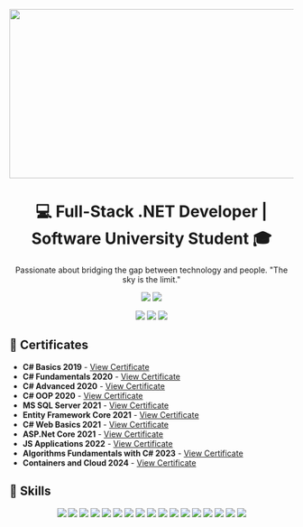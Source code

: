 <p align="center">
   <img width="600" height="300" src="https://media.giphy.com/media/NHvv0Bo3oGq1eTBDd1/giphy.gif">
</p>

<h1 align="center">💻 Full-Stack .NET Developer | Software University Student 🎓</h1>

<p align="center">Passionate about bridging the gap between technology and people. "The sky is the limit."</p>

<p align="center">
   <img src="https://img.shields.io/badge/Full_Stack-Developer-blue?style=for-the-badge">
   <img src="https://img.shields.io/badge/Learning-Never_Stops-blueviolet?style=for-the-badge">
</p>

<p align="center">
   <a href="https://www.facebook.com/tyzara92/"><img src="https://img.shields.io/badge/Facebook-1877F2?style=for-the-badge&logo=facebook&logoColor=white"></a>
   <a href="https://www.linkedin.com/in/milen-ivanov-648b04184/"><img src="https://img.shields.io/badge/LinkedIn-0077B5?style=for-the-badge&logo=linkedin&logoColor=white"></a>
   <a href="mailto:milensl92@gmail.com"><img src="https://img.shields.io/badge/Email-D14836?style=for-the-badge&logo=gmail&logoColor=white"></a>
</p>

## 📜 Certificates
- **C# Basics 2019** - [View Certificate](https://softuni.bg/certificates/details/74121/7b4ee2b9)
- **C# Fundamentals 2020** - [View Certificate](https://softuni.bg/certificates/details/97193/cf8c04fd)
- **C# Advanced 2020** - [View Certificate](https://softuni.bg/certificates/details/86634/f04ccd31)
- **C# OOP 2020** - [View Certificate](https://softuni.bg/certificates/details/105518/c62bc584)
- **MS SQL Server 2021** - [View Certificate](https://softuni.bg/certificates/details/97896/3e2b77a7)
- **Entity Framework Core 2021** - [View Certificate](https://softuni.bg/certificates/details/102571/dcabd6bf)
- **C# Web Basics 2021** - [View Certificate](https://softuni.bg/certificates/details/109373/6ce1570d)
- **ASP.Net Core 2021** - [View Certificate](https://softuni.bg/certificates/details/113358/6b490210)
- **JS Applications 2022** - [View Certificate](https://softuni.bg/certificates/details/130409/61925278)
- **Algorithms Fundamentals with C# 2023** - [View Certificate](https://softuni.bg/certificates/details/176637/eb611034)
- **Containers and Cloud 2024** - [View Certificate](https://softuni.bg/certificates/details/206995/121cf2c1)

## 🚀 Skills
<p align="center">
   <img src="https://img.shields.io/badge/C%23-239120?style=for-the-badge&logo=c-sharp&logoColor=white">
   <img src="https://img.shields.io/badge/.NET-512BD4?style=for-the-badge&logo=.net&logoColor=white">
   <img src="https://img.shields.io/badge/JavaScript-F7DF1E?style=for-the-badge&logo=javascript&logoColor=black">
   <img src="https://img.shields.io/badge/SQL-4479A1?style=for-the-badge&logo=postgresql&logoColor=white">
   <img src="https://img.shields.io/badge/Entity_Framework-512BD4?style=for-the-badge&logo=.net&logoColor=white">
   <img src="https://img.shields.io/badge/jQuery-0769AD?style=for-the-badge&logo=jquery&logoColor=white">
   <img src="https://img.shields.io/badge/Blazor-512BD4?style=for-the-badge&logo=blazor&logoColor=white">
   <img src="https://img.shields.io/badge/HTML-E34F26?style=for-the-badge&logo=html5&logoColor=white">
   <img src="https://img.shields.io/badge/CSS-1572B6?style=for-the-badge&logo=css3&logoColor=white">
   <img src="https://img.shields.io/badge/Azure-0078D4?style=for-the-badge&logo=microsoftazure&logoColor=white">
   <img src="https://img.shields.io/badge/Docker-2496ED?style=for-the-badge&logo=docker&logoColor=white">
   <img src="https://img.shields.io/badge/Cloud-FFCA28?style=for-the-badge&logo=googlecloud&logoColor=black">
   <img src="https://img.shields.io/badge/Terraform-7B42BC?style=for-the-badge&logo=terraform&logoColor=white">
   <img src="https://img.shields.io/badge/Prometheus-E6522C?style=for-the-badge&logo=prometheus&logoColor=white">
   <img src="https://img.shields.io/badge/Grafana-F46800?style=for-the-badge&logo=grafana&logoColor=white">
   <img src="https://img.shields.io/badge/AlertManager-000000?style=for-the-badge&logo=alertmanager&logoColor=white">
   <img src="https://img.shields.io/badge/ASP.NET_Boilerplate-512BD4?style=for-the-badge&logo=.net&logoColor=white">
</p>
